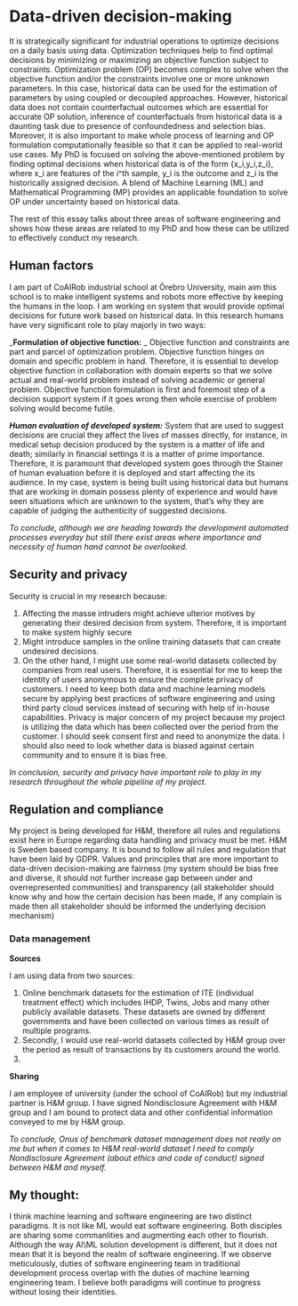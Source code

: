 # Data-driven decision-making

It is strategically significant for industrial operations to optimize decisions on a daily basis using data. Optimization techniques help to find optimal decisions by minimizing or maximizing an objective function subject to constraints. Optimization problem (OP) becomes complex to solve when the objective function and/or the constraints involve one or more unknown parameters. In this case, historical data can be used for the estimation of parameters by using coupled or decoupled approaches. However, historical data does not contain counterfactual outcomes which are essential for accurate OP solution, inference of counterfactuals from historical data is a daunting task due to presence of confoundedness and selection bias. Moreover, it is also important to make whole process of learning and OP formulation computationally feasible so that it can be applied to real-world use cases. 
My PhD is focused on solving the above-mentioned problem by finding optimal decisions when historical data is of the form {x_i,y_i,z_i}, where x_i are features of the i^th sample, y_i is the outcome and z_i is the historically assigned decision. A blend of Machine Learning (ML) and Mathematical Programming (MP) provides an applicable foundation to solve OP under uncertainty based on historical data.

The rest of this essay talks about three areas of software engineering and shows how these areas are related to my PhD and how these can be utilized to effectively conduct my research.

## Human factors
I am part of CoAIRob industrial school at Örebro University, main aim this school is to make intelligent systems and robots more effective by keeping the humans in the loop. I am working on system that would provide optimal decisions for future work based on historical data. In this research humans have very significant role to play majorly in two ways:

_**Formulation of objective function:** _
Objective function and constraints are part and parcel of optimization problem. Objective function hinges on domain and specific problem in hand. Therefore, it is essential to develop objective function in collaboration with domain experts so that we solve actual and real-world problem instead of solving academic or general problem. Objective function formulation is first and foremost step of a decision support system if it goes wrong then whole exercise of problem solving would become futile. 

_**Human evaluation of developed system:**_
System that are used to suggest decisions are crucial they affect the lives of masses directly, for instance, in medical setup decision produced by the system is a matter of life and death; similarly in financial settings it is a matter of prime importance. Therefore, it is paramount that developed system goes through the Stainer of human evaluation before it is deployed and start affecting the its audience.  In my case, system is being built using historical data but humans that are working in domain possess plenty of experience and would have seen situations which are unknown to the system, that’s why they are capable of judging the authenticity of suggested decisions.

_To conclude, although we are heading towards the development automated processes everyday but still there exist areas where importance and necessity of human hand cannot be overlooked._

## Security and privacy

Security is crucial in my research because: 

1.	Affecting the masse intruders might achieve ulterior motives by generating their desired decision from system. Therefore, it is important to make system highly secure
2.	Might introduce samples in the online training datasets that can create undesired decisions. 
3.	On the other hand, I might use some real-world datasets collected by companies from real users. Therefore, it is essential for me to keep the identity of users anonymous to ensure the complete privacy of customers.
I need to keep both data and machine learning models secure by applying best practices of software engineering and using third party cloud services instead of securing with help of in-house capabilities. Privacy is major concern of my project because my project is utilizing the data which has been collected over the period from the customer. I should seek consent first and need to anonymize the data. I should also need to look whether data is biased against certain community and to ensure it is bias free. 

_In conclusion, security and privacy have important role to play in my research throughout the whole pipeline of my project._


## Regulation and compliance

My project is being developed for H&M, therefore all rules and regulations exist here in Europe regarding data handling and privacy must be met. H&M is Sweden based company. It is bound to follow all rules and regulation that have been laid by GDPR.  Values and principles that are more important to data-driven decision-making are fairness (my system should be bias free and diverse, it should not further increase gap between under and overrepresented communities) and transparency (all stakeholder should know why and how the certain decision has been made, if any complain is made then all stakeholder should be informed the underlying decision mechanism)

### Data management

**Sources**

I am using data from two sources:
1.	Online benchmark datasets for the estimation of ITE (individual treatment effect) which includes IHDP, Twins, Jobs and many other publicly available datasets. These datasets are owned by different governments and have been collected on various times as result of multiple programs.
2.	Secondly, I would use real-world datasets collected by H&M group over the period as result of transactions by its customers around the world.  
3.	
**Sharing**

I am employee of university (under the school of CoAIRob) but my industrial partner is H&M group.  I have signed Nondisclosure Agreement with H&M group and I am bound to protect data and other confidential information conveyed to me by H&M group. 

_To conclude, Onus of benchmark dataset management does not really on me but when it comes to H&M real-world dataset I need to comply Nondisclosure Agreement (about ethics and code of conduct) signed between H&M and myself._


## My thought:

I think machine learning and software engineering are two distinct paradigms. It is not like ML would eat software engineering. Both disciples are sharing some commanlities and augmenting each other to flourish. Although the way AI\ML solution development is different, but it does not mean that it is beyond the realm of software engineering. If we observe meticulously, duties of software engineering team in traditional development process overlap with the duties of machine learning engineering team. I believe both paradigms will continue to progress without losing their identities. 

